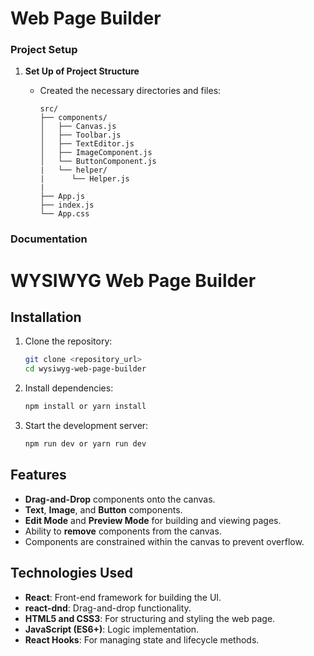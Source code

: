 # Web Page Builder

### Project Setup

1. **Set Up of Project Structure**

   - Created the necessary directories and files:

     ```
     src/
     ├── components/
     │   ├── Canvas.js
     │   ├── Toolbar.js
     │   ├── TextEditor.js
     │   ├── ImageComponent.js
     │   └── ButtonComponent.js
     |   └── helper/
     |      └── Helper.js
     |
     ├── App.js
     ├── index.js
     └── App.css

     ```

### Documentation

# WYSIWYG Web Page Builder

## Installation

1. Clone the repository:

   ```bash
   git clone <repository_url>
   cd wysiwyg-web-page-builder
   ```

2. Install dependencies:

   ```bash
   npm install or yarn install
   ```

3. Start the development server:
   ```bash
   npm run dev or yarn run dev
   ```

## Features

- **Drag-and-Drop** components onto the canvas.
- **Text**, **Image**, and **Button** components.
- **Edit Mode** and **Preview Mode** for building and viewing pages.
- Ability to **remove** components from the canvas.
- Components are constrained within the canvas to prevent overflow.

## Technologies Used

- **React**: Front-end framework for building the UI.
- **react-dnd**: Drag-and-drop functionality.
- **HTML5 and CSS3**: For structuring and styling the web page.
- **JavaScript (ES6+)**: Logic implementation.
- **React Hooks**: For managing state and lifecycle methods.

